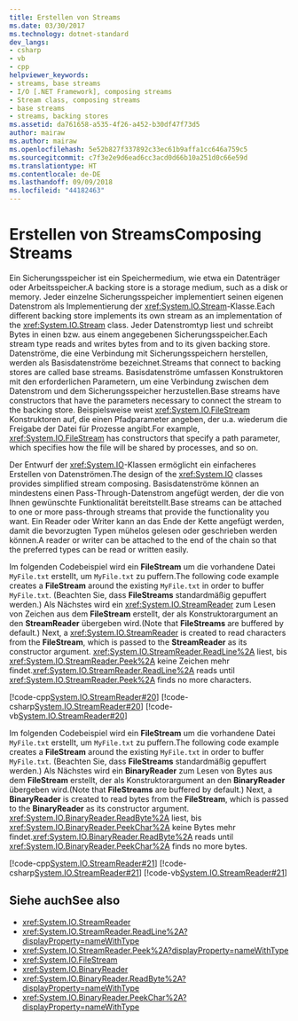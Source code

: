 ```yaml
---
title: Erstellen von Streams
ms.date: 03/30/2017
ms.technology: dotnet-standard
dev_langs:
- csharp
- vb
- cpp
helpviewer_keywords:
- streams, base streams
- I/O [.NET Framework], composing streams
- Stream class, composing streams
- base streams
- streams, backing stores
ms.assetid: da761658-a535-4f26-a452-b30df47f73d5
author: mairaw
ms.author: mairaw
ms.openlocfilehash: 5e52b827f337892c33ec61b9affa1cc646a759c5
ms.sourcegitcommit: c7f3e2e9d6ead6cc3acd0d66b10a251d0c66e59d
ms.translationtype: HT
ms.contentlocale: de-DE
ms.lasthandoff: 09/09/2018
ms.locfileid: "44182463"
---
```

# <a name="composing-streams"></a><span data-ttu-id="a5237-102">Erstellen von Streams</span><span class="sxs-lookup"><span data-stu-id="a5237-102">Composing Streams</span></span>
<span data-ttu-id="a5237-103">Ein Sicherungsspeicher ist ein Speichermedium, wie etwa ein Datenträger oder Arbeitsspeicher.</span><span class="sxs-lookup"><span data-stu-id="a5237-103">A backing store is a storage medium, such as a disk or memory.</span></span> <span data-ttu-id="a5237-104">Jeder einzelne Sicherungsspeicher implementiert seinen eigenen Datenstrom als Implementierung der <xref:System.IO.Stream>-Klasse.</span><span class="sxs-lookup"><span data-stu-id="a5237-104">Each different backing store implements its own stream as an implementation of the <xref:System.IO.Stream> class.</span></span> <span data-ttu-id="a5237-105">Jeder Datenstromtyp liest und schreibt Bytes in einen bzw. aus einem angegebenen Sicherungsspeicher.</span><span class="sxs-lookup"><span data-stu-id="a5237-105">Each stream type reads and writes bytes from and to its given backing store.</span></span> <span data-ttu-id="a5237-106">Datenströme, die eine Verbindung mit Sicherungsspeichern herstellen, werden als Basisdatenströme bezeichnet.</span><span class="sxs-lookup"><span data-stu-id="a5237-106">Streams that connect to backing stores are called base streams.</span></span> <span data-ttu-id="a5237-107">Basisdatenströme umfassen Konstruktoren mit den erforderlichen Parametern, um eine Verbindung zwischen dem Datenstrom und dem Sicherungsspeicher herzustellen.</span><span class="sxs-lookup"><span data-stu-id="a5237-107">Base streams have constructors that have the parameters necessary to connect the stream to the backing store.</span></span> <span data-ttu-id="a5237-108">Beispielsweise weist <xref:System.IO.FileStream> Konstruktoren auf, die einen Pfadparameter angeben, der u.a. wiederum die Freigabe der Datei für Prozesse angibt.</span><span class="sxs-lookup"><span data-stu-id="a5237-108">For example, <xref:System.IO.FileStream> has constructors that specify a path parameter, which specifies how the file will be shared by processes, and so on.</span></span>  
  
 <span data-ttu-id="a5237-109">Der Entwurf der <xref:System.IO>-Klassen ermöglicht ein einfacheres Erstellen von Datenströmen.</span><span class="sxs-lookup"><span data-stu-id="a5237-109">The design of the <xref:System.IO> classes provides simplified stream composing.</span></span> <span data-ttu-id="a5237-110">Basisdatenströme können an mindestens einen Pass-Through-Datenstrom angefügt werden, der die von Ihnen gewünschte Funktionalität bereitstellt.</span><span class="sxs-lookup"><span data-stu-id="a5237-110">Base streams can be attached to one or more pass-through streams that provide the functionality you want.</span></span> <span data-ttu-id="a5237-111">Ein Reader oder Writer kann an das Ende der Kette angefügt werden, damit die bevorzugten Typen mühelos gelesen oder geschrieben werden können.</span><span class="sxs-lookup"><span data-stu-id="a5237-111">A reader or writer can be attached to the end of the chain so that the preferred types can be read or written easily.</span></span>  
  
 <span data-ttu-id="a5237-112">Im folgenden Codebeispiel wird ein **FileStream** um die vorhandene Datei `MyFile.txt` erstellt, um `MyFile.txt` zu puffern.</span><span class="sxs-lookup"><span data-stu-id="a5237-112">The following code example creates a **FileStream** around the existing `MyFile.txt` in order to buffer `MyFile.txt`.</span></span> <span data-ttu-id="a5237-113">(Beachten Sie, dass **FileStreams** standardmäßig gepuffert werden.) Als Nächstes wird ein <xref:System.IO.StreamReader> zum Lesen von Zeichen aus dem **FileStream** erstellt, der als Konstruktorargument an den **StreamReader** übergeben wird.</span><span class="sxs-lookup"><span data-stu-id="a5237-113">(Note that **FileStreams** are buffered by default.) Next, a <xref:System.IO.StreamReader> is created to read characters from the **FileStream**, which is passed to the **StreamReader** as its constructor argument.</span></span> <span data-ttu-id="a5237-114"><xref:System.IO.StreamReader.ReadLine%2A> liest, bis <xref:System.IO.StreamReader.Peek%2A> keine Zeichen mehr findet.</span><span class="sxs-lookup"><span data-stu-id="a5237-114"><xref:System.IO.StreamReader.ReadLine%2A> reads until <xref:System.IO.StreamReader.Peek%2A> finds no more characters.</span></span>  
  
 [!code-cpp[System.IO.StreamReader#20](../../../samples/snippets/cpp/VS_Snippets_CLR_System/system.IO.StreamReader/CPP/source2.cpp#20)]
 [!code-csharp[System.IO.StreamReader#20](../../../samples/snippets/csharp/VS_Snippets_CLR_System/system.IO.StreamReader/CS/source2.cs#20)]
 [!code-vb[System.IO.StreamReader#20](../../../samples/snippets/visualbasic/VS_Snippets_CLR_System/system.IO.StreamReader/VB/source2.vb#20)]  
  
 <span data-ttu-id="a5237-115">Im folgenden Codebeispiel wird ein **FileStream** um die vorhandene Datei `MyFile.txt` erstellt, um `MyFile.txt` zu puffern.</span><span class="sxs-lookup"><span data-stu-id="a5237-115">The following code example creates a **FileStream** around the existing `MyFile.txt` in order to buffer `MyFile.txt`.</span></span> <span data-ttu-id="a5237-116">(Beachten Sie, dass **FileStreams** standardmäßig gepuffert werden.) Als Nächstes wird ein **BinaryReader** zum Lesen von Bytes aus dem **FileStream** erstellt, der als Konstruktorargument an den **BinaryReader** übergeben wird.</span><span class="sxs-lookup"><span data-stu-id="a5237-116">(Note that **FileStreams** are buffered by default.) Next, a **BinaryReader** is created to read bytes from the **FileStream**, which is passed to the **BinaryReader** as its constructor argument.</span></span> <span data-ttu-id="a5237-117"><xref:System.IO.BinaryReader.ReadByte%2A> liest, bis <xref:System.IO.BinaryReader.PeekChar%2A> keine Bytes mehr findet.</span><span class="sxs-lookup"><span data-stu-id="a5237-117"><xref:System.IO.BinaryReader.ReadByte%2A> reads until <xref:System.IO.BinaryReader.PeekChar%2A> finds no more bytes.</span></span>  
  
 [!code-cpp[System.IO.StreamReader#21](../../../samples/snippets/cpp/VS_Snippets_CLR_System/system.IO.StreamReader/CPP/source3.cpp#21)]
 [!code-csharp[System.IO.StreamReader#21](../../../samples/snippets/csharp/VS_Snippets_CLR_System/system.IO.StreamReader/CS/source3.cs#21)]
 [!code-vb[System.IO.StreamReader#21](../../../samples/snippets/visualbasic/VS_Snippets_CLR_System/system.IO.StreamReader/VB/source3.vb#21)]  
  
## <a name="see-also"></a><span data-ttu-id="a5237-118">Siehe auch</span><span class="sxs-lookup"><span data-stu-id="a5237-118">See also</span></span>

- <xref:System.IO.StreamReader>  
- <xref:System.IO.StreamReader.ReadLine%2A?displayProperty=nameWithType>  
- <xref:System.IO.StreamReader.Peek%2A?displayProperty=nameWithType>  
- <xref:System.IO.FileStream>  
- <xref:System.IO.BinaryReader>  
- <xref:System.IO.BinaryReader.ReadByte%2A?displayProperty=nameWithType>  
- <xref:System.IO.BinaryReader.PeekChar%2A?displayProperty=nameWithType>
